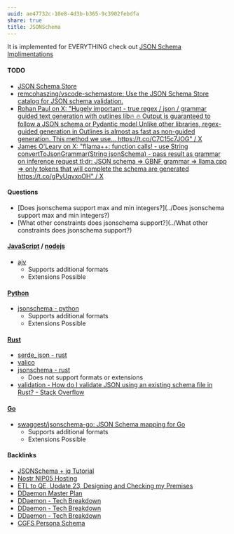 ```yaml
---
uuid: ae47732c-10e8-4d3b-b365-9c3902febdfa
share: true
title: JSONSchema
---
```

It is implemented for EVERYTHING check out [JSON Schema Implimentations](https://json-schema.org/implementations)

#### TODO

* [JSON Schema Store](https://www.schemastore.org/json/)
* [remcohaszing/vscode-schemastore: Use the JSON Schema Store catalog for JSON schema validation.](https://github.com/remcohaszing/vscode-schemastore?tab=readme-ov-file#readme)
* [Rohan Paul on X: "Hugely important - true regex / json / grammar guided text generation with outlines lib🔥 🔥 Output is guaranteed to follow a JSON schema or Pydantic model Unlike other libraries, regex-guided generation in Outlines is almost as fast as non-guided generation. This method we use… https://t.co/C7C15c7JOG" / X](https://twitter.com/rohanpaul_ai/status/1753693390401872191)
* [James O'Leary on X: "fllama++: function calls! - use String convertToJsonGrammar(String jsonSchema) - pass result as grammar on inference request tl;dr: JSON schema =&gt; GBNF grammar =&gt; llama.cpp =&gt; only tokens that will complete the schema are generated https://t.co/gPyUqvxoOH" / X](https://twitter.com/jpohhhh/status/1751301718162170242)
#### Questions

* [Does jsonschema support max and min integers?](../Does jsonschema support max and min integers?)
* [What other constraints does jsonschema support?](../What other constraints does jsonschema support?)

#### [JavaScript](../e4f5fb54-c63f-4567-851b-e61a4a58037d) / [nodejs](../94377dc4-14fb-44cd-9892-4cf3cff78726)

* [ajv](../368549f6-ade2-4205-b763-8915c962e113)
	* Supports additional formats
	* Extensions Possible

#### [Python](../80428ac9-197a-4c70-9230-119cf9079782)

* [jsonschema - python](../b9772360-b037-47b7-b7a4-76f1ab500d7e)
	* Supports additional formats
	* Extensions Possible

#### [Rust](../e682f7ff-917c-4ccd-93c5-ce370ce164ec)

* [serde_json - rust](../e294a414-ce57-466f-adf9-1d17affb1a3c)
* [valico](../2141fa8c-6c12-4623-9191-c567d27fcd97)
* [jsonschema - rust](../1b649a7a-071c-4b14-9282-c0c8994b61a7)
	* Does not support formats or extensions
* [validation - How do I validate JSON using an existing schema file in Rust? - Stack Overflow](https://stackoverflow.com/questions/44733603/how-do-i-validate-json-using-an-existing-schema-file-in-rust)
#### [Go](../7900e06b-6a66-4a30-bdf7-7661c020e516)

* [swaggest/jsonschema-go: JSON Schema mapping for Go](https://github.com/swaggest/jsonschema-go?tab=readme-ov-file)
	* Supports additional formats
	* Extensions Possible

#### Backlinks

* [JSONSchema + jq Tutorial](/24e80f52-8991-4499-b02c-e313131904d0)
* [Nostr NIP05 Hosting](/d47fb94f-9b4b-4e93-abf1-7d4647bfd0c2)
* [ETL to QE, Update 23, Designing and Checking my Premises](/2bd9365f-daba-418c-bbe8-3aed2804909d)
* [DDaemon Master Plan](/58fef7f0-c9dc-44b3-949f-1c034bc24cf2)
* [DDaemon - Tech Breakdown](/457c6a22-361f-4b4b-9867-809c7c6d0316)
* [DDaemon - Tech Breakdown](/457c6a22-361f-4b4b-9867-809c7c6d0316)
* [DDaemon - Tech Breakdown](/457c6a22-361f-4b4b-9867-809c7c6d0316)
* [CGFS Persona Schema](/bbb2e4e9-08b9-461e-ba58-8a15c27d06d1)